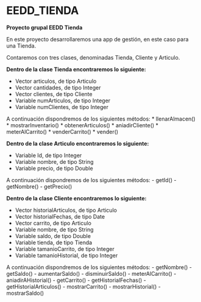 # EEDD_TIENDA
**Proyecto grupal EEDD Tienda**

En este proyecto desarrollaremos una app de gestión, en este caso para una Tienda.

Contaremos con tres clases, denominadas Tienda, Cliente y Articulo.

**Dentro de la clase Tienda encontraremos lo siguiente:**
  * Vector articulos, de tipo Articulo
  * Vector cantidades, de tipo Integer
  * Vector clientes, de tipo Cliente
  * Variable numArticulos, de tipo Integer
  * Variable numClientes, de tipo Integer
  
  A continuación dispondremos de los siguientes métodos:
    * llenarAlmacen()
    * mostrarInventario()
    * obtenerArticulos()
    * aniadirCliente()
    * meterAlCarrito()
    * venderCarrito()
    * vender()
    
    

**Dentro de la clase Articulo encontraremos lo siguiente:**
  - Variable Id, de tipo Integer
  - Variable nombre, de tipo String
  - Variable precio, de tipo Double
  
  A continuación dispondremos de los siguientes métodos:
    - getId()
    - getNombre()
    - getPrecio()
 
 
 
**Dentro de la clase Cliente encontraremos lo siguiente:**
  - Vector historialArticulos, de tipo Articulo
  - Vector historialFechas, de tipo Date
  - Vector carrito, de tipo Articulo
  - Variable nombre, de tipo String
  - Variable saldo, de tipo Double
  - Variable tienda, de tipo Tienda
  - Variable tamanioCarrito, de tipo Integer
  - Variable tamanioHistorial, de tipo Integer
  
  A continuación dispondremos de los siguientes métodos:
    - getNombre()
    - getSaldo()
    - aumentarSaldo()
    - disminuirSaldo()
    - meterAlCarrito()
    - aniadirAHistorial()
    - getCarrito()
    - getHistorialFechas()
    - getHistorialArticulos()
    - mostrarCarrito()
    - mostrarHistorial()
    - mostrarSaldo()



